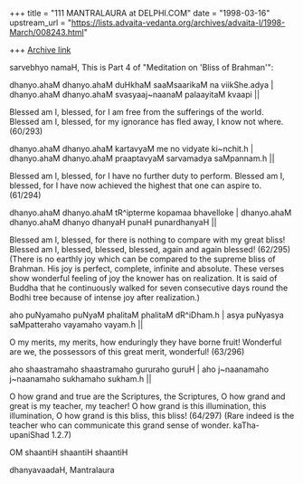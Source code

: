 +++
title = "111 MANTRALAURA at DELPHI.COM"
date = "1998-03-16"
upstream_url = "https://lists.advaita-vedanta.org/archives/advaita-l/1998-March/008243.html"

+++
[Archive link](https://lists.advaita-vedanta.org/archives/advaita-l/1998-March/008243.html)

sarvebhyo namaH,
  This is Part 4 of "Meditation on
'Bliss of Brahman'":

 dhanyo.ahaM dhanyo.ahaM duHkhaM
saaMsaarikaM na viikShe.adya |
 dhanyo.ahaM dhanyo.ahaM
svasyaaj~naanaM palaayitaM kvaapi ||

 Blessed am I, blessed, for I am
free from the sufferings of the world.
Blessed am I, blessed, for my ignorance
has fled away, I know not where. (60/293)

 dhanyo.ahaM dhanyo.ahaM kartavyaM me
no vidyate ki~nchit.h |
 dhanyo.ahaM dhanyo.ahaM praaptavyaM
sarvamadya saMpannam.h ||

 Blessed am I, blessed, for I have no
further duty to perform. Blessed am I,
blessed, for I have now achieved the
highest that one can aspire to. (61/294)

 dhanyo.ahaM dhanyo.ahaM tR^ipterme
kopamaa bhavelloke |
 dhanyo.ahaM dhanyo.ahaM dhanyo dhanyaH
punaH punardhanyaH ||

 Blessed am I, blessed, for there is nothing
to compare with my great bliss! Blessed am I,
blessed, blessed, blessed, again and again
blessed! (62/295) (There is no earthly joy
which can be compared to the supreme bliss
of Brahman. His joy is perfect, complete,
infinite and absolute. These verses show
wonderful feeling of joy the knower has on
realization. It is said of Buddha that he
continuously walked for seven consecutive
days round the Bodhi tree because of intense
joy after realization.)

 aho puNyamaho puNyaM phalitaM phalitaM
dR^iDham.h |
 asya puNyasya saMpatteraho vayamaho
vayam.h ||

 O my merits, my merits, how enduringly
they have borne fruit! Wonderful are we,
the possessors of this great merit,
wonderful! (63/296)

 aho shaastramaho shaastramaho gururaho
guruH |
 aho j~naanamaho j~naanamaho sukhamaho
sukham.h ||

 O how grand and true are the Scriptures,
the Scriptures, O how grand and great is
my teacher, my teacher! O how grand is this
illumination, this illumination, O how grand
is this bliss, this bliss! (64/297)
(Rare indeed is the teacher who can communicate
this grand sense of wonder. kaTha-upaniShad
1.2.7)

OM shaantiH shaantiH shaantiH

dhanyavaadaH,
  Mantralaura

